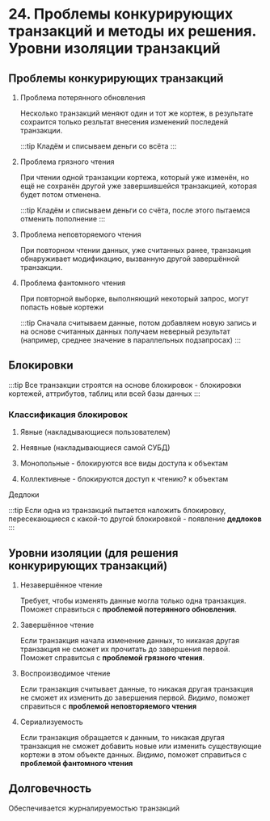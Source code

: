 # 24. Проблемы конкурирующих транзакций и методы их решения. Уровни изоляции транзакций

## Проблемы конкурирующих транзакций

1. Проблема потерянного обновления

    Несколько транзакций меняют один и тот же кортеж, в результате сохраится только резльтат внесения изменений последенй транзакции.

    :::tip
    Кладём и списываем деньги со всёта
    :::

2. Проблема грязного чтения

    При чтении одной транзакции кортежа, который уже изменён, но ещё не сохранён другой уже завершившейся транзакцией, которая будет потом отменена.

    :::tip
    Кладём и списываем деньги со счёта, после этого пытаемся отменить пополнение
    :::

3. Проблема неповторяемого чтения

    При повторном чтении данных, уже считанных ранее, транзакция обнаруживает модификацию, вызванную другой завершённой транзакции.

4. Проблема фантомного чтения

    При повторной выборке, выполняющий некоторый запрос, могут попасть новые кортежи

    :::tip
    Сначала считываем данные, потом добавляем новую запись и на основе считанных данных получаем неверный результат (например, среднее значение в параллельных подзапросах)
    :::

## Блокировки

:::tip
Все транзакции строятся на основе блокировок - блокировки кортежей, аттрибутов, таблиц или всей базы данных
:::

### Классификация блокировок

1. Явные (накладывающиеся пользователем)

2. Неявные (накладывающиеся самой СУБД)

3. Монопольные - блокируются все виды доступа к объектам

4. Коллективные - блокируются доступ к чтению? к объектам

Дедлоки

:::tip
Если одна из транзакций пытается наложить блокировку, пересекающиеся с какой-то другой блокировкой - появление **дедлоков**
:::

## Уровни изоляции (для решения конкурирующих транзакций)

1. Незавершённое чтение

    Требует, чтобы изменять данные могла только одна транзакция. Поможет справиться с **проблемой потерянного обновления**.

2. Завершённое чтение

    Если транзакция начала изменение данных, то никакая другая транзакция не сможет их прочитать до завершения первой. Поможет справитсья с **проблемой грязного чтения**.

3. Воспроизводимое чтение

    Если транзакция считывает данные, то никакая другая транзакция не сможет их изменить до завершения первой. _Видимо_, поможет справиться с **проблемой неповторяемого чтения**

4. Сериализуемость

    Если транзакция обращается к данным, то никакая другая транзакция не сможет добавить новые или изменить существующие кортежи в этом объекте данных. _Видимо_, поможет справиться с **проблемой фантомного чтения**

## Долговечность

Обеспечивается журналируемостью транзакций

